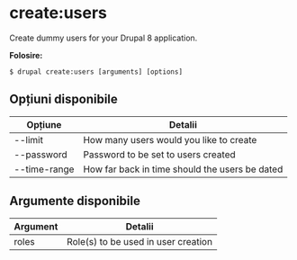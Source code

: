 # create:users
Create dummy users for your Drupal 8 application.

**Folosire:**
```
$ drupal create:users [arguments] [options]
```

## Opțiuni disponibile
Opțiune | Detalii
-------|-------------
--limit | How many users would you like to create
--password | Password to be set to users created
--time-range | How far back in time should the users be dated

## Argumente disponibile
Argument | Detalii
---------|-------------
roles | Role(s) to be used in user creation
